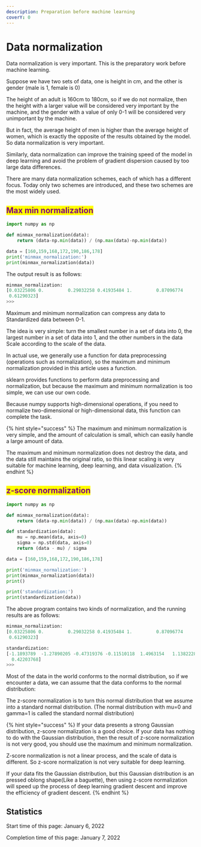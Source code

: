 ```yaml
---
description: Preparation before machine learning
coverY: 0
---
```


# Data normalization

Data normalization is very important. This is the preparatory work before machine learning.

Suppose we have two sets of data, one is height in cm, and the other is gender (male is 1, female is 0)

The height of an adult is 160cm to 180cm, so if we do not normalize, then the height with a larger value will be considered very important by the machine, and the gender with a value of only 0-1 will be considered very unimportant by the machine.

But in fact, the average height of men is higher than the average height of women, which is exactly the opposite of the results obtained by the model. So data normalization is very important.

Similarly, data normalization can improve the training speed of the model in deep learning and avoid the problem of gradient dispersion caused by too large data differences.



There are many data normalization schemes, each of which has a different focus. Today only two schemes are introduced, and these two schemes are the most widely used.

## <mark style="color:purple;">**Max min normalization**</mark>

```python
import numpy as np

def minmax_normalization(data):
    return (data-np.min(data)) / (np.max(data)-np.min(data))

data = [160,159,168,172,190,186,178]
print('minmax_normalization:')
print(minmax_normalization(data))
```

The output result is as follows:

```python
minmax_normalization:
[0.03225806 0.         0.29032258 0.41935484 1.         0.87096774
 0.61290323]
>>> 
```

Maximum and minimum normalization can compress any data to Standardized data between 0-1.&#x20;

The idea is very simple: turn the smallest number in a set of data into 0, the largest number in a set of data into 1, and the other numbers in the data Scale according to the scale of the data.

In actual use, we generally use a function for data preprocessing (operations such as normalization), so the maximum and minimum normalization provided in this article uses a function.

sklearn provides functions to perform data preprocessing and normalization, but because the maximum and minimum normalization is too simple, we can use our own code.

Because numpy supports high-dimensional operations, if you need to normalize two-dimensional or high-dimensional data, this function can complete the task.

{% hint style="success" %}
The maximum and minimum normalization is very simple, and the amount of calculation is small, which can easily handle a large amount of data.

The maximum and minimum normalization does not destroy the data, and the data still maintains the original ratio, so this linear scaling is very suitable for machine learning, deep learning, and data visualization.
{% endhint %}

## <mark style="color:purple;">z-score normalization</mark>

```python
import numpy as np

def minmax_normalization(data):
    return (data-np.min(data)) / (np.max(data)-np.min(data))

def standardization(data):
    mu = np.mean(data, axis=0)
    sigma = np.std(data, axis=0)
    return (data - mu) / sigma

data = [160,159,168,172,190,186,178]

print('minmax_normalization:')
print(minmax_normalization(data))
print()

print('standardization:')
print(standardization(data))
```

The above program contains two kinds of normalization, and the running results are as follows:

```python
minmax_normalization:
[0.03225806 0.         0.29032258 0.41935484 1.         0.87096774
 0.61290323]

standardization:
[-1.1893789  -1.27890205 -0.47319376 -0.11510118  1.4963154   1.13822282
  0.42203768]
>>> 
```

Most of the data in the world conforms to the normal distribution, so if we encounter a data, we can assume that the data conforms to the normal distribution:

The z-score normalization is to turn this normal distribution that we assume into a standard normal distribution. (The normal distribution with mu=0 and gamma=1 is called the standard normal distribution)

{% hint style="success" %}
If your data presents a strong Gaussian distribution, z-score normalization is a good choice. If your data has nothing to do with the Gaussian distribution, then the result of z-score normalization is not very good, you should use the maximum and minimum normalization.

Z-score normalization is not a linear process, and the scale of data is different. So z-score normalization is not very suitable for deep learning.

If your data fits the Gaussian distribution, but this Gaussian distribution is an pressed oblong shape(Like a baguette), then using z-score normalization will speed up the process of deep learning gradient descent and improve the efficiency of gradient descent.
{% endhint %}

## Statistics

Start time of this page: January 6, 2022

Completion time of this page: January 7, 2022

